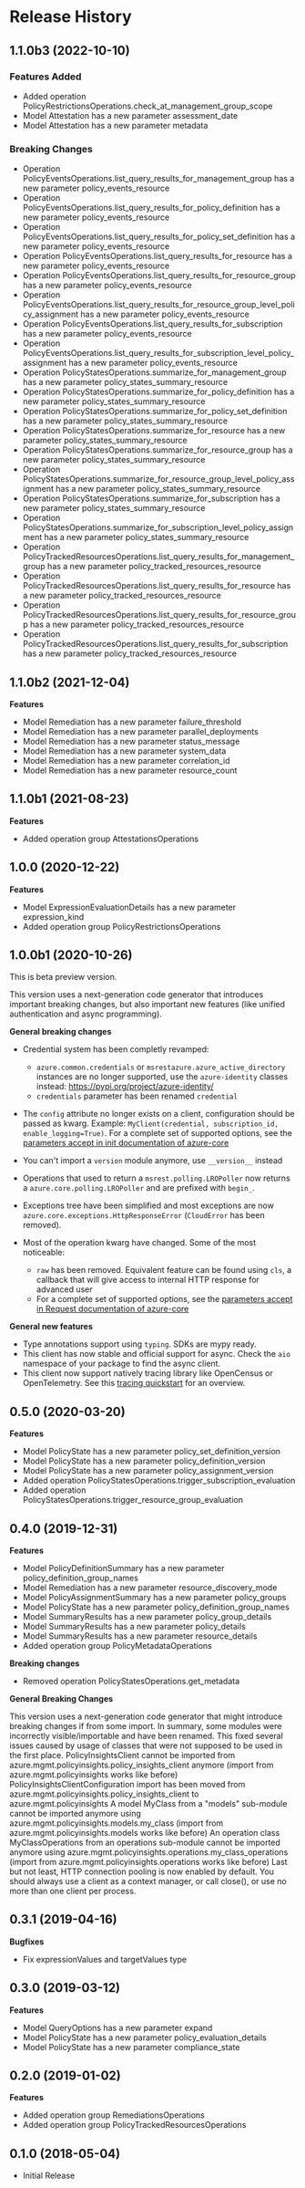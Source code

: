 # Release History

## 1.1.0b3 (2022-10-10)

### Features Added

  - Added operation PolicyRestrictionsOperations.check_at_management_group_scope
  - Model Attestation has a new parameter assessment_date
  - Model Attestation has a new parameter metadata

### Breaking Changes

  - Operation PolicyEventsOperations.list_query_results_for_management_group has a new parameter policy_events_resource
  - Operation PolicyEventsOperations.list_query_results_for_policy_definition has a new parameter policy_events_resource
  - Operation PolicyEventsOperations.list_query_results_for_policy_set_definition has a new parameter policy_events_resource
  - Operation PolicyEventsOperations.list_query_results_for_resource has a new parameter policy_events_resource
  - Operation PolicyEventsOperations.list_query_results_for_resource_group has a new parameter policy_events_resource
  - Operation PolicyEventsOperations.list_query_results_for_resource_group_level_policy_assignment has a new parameter policy_events_resource
  - Operation PolicyEventsOperations.list_query_results_for_subscription has a new parameter policy_events_resource
  - Operation PolicyEventsOperations.list_query_results_for_subscription_level_policy_assignment has a new parameter policy_events_resource
  - Operation PolicyStatesOperations.summarize_for_management_group has a new parameter policy_states_summary_resource
  - Operation PolicyStatesOperations.summarize_for_policy_definition has a new parameter policy_states_summary_resource
  - Operation PolicyStatesOperations.summarize_for_policy_set_definition has a new parameter policy_states_summary_resource
  - Operation PolicyStatesOperations.summarize_for_resource has a new parameter policy_states_summary_resource
  - Operation PolicyStatesOperations.summarize_for_resource_group has a new parameter policy_states_summary_resource
  - Operation PolicyStatesOperations.summarize_for_resource_group_level_policy_assignment has a new parameter policy_states_summary_resource
  - Operation PolicyStatesOperations.summarize_for_subscription has a new parameter policy_states_summary_resource
  - Operation PolicyStatesOperations.summarize_for_subscription_level_policy_assignment has a new parameter policy_states_summary_resource
  - Operation PolicyTrackedResourcesOperations.list_query_results_for_management_group has a new parameter policy_tracked_resources_resource
  - Operation PolicyTrackedResourcesOperations.list_query_results_for_resource has a new parameter policy_tracked_resources_resource
  - Operation PolicyTrackedResourcesOperations.list_query_results_for_resource_group has a new parameter policy_tracked_resources_resource
  - Operation PolicyTrackedResourcesOperations.list_query_results_for_subscription has a new parameter policy_tracked_resources_resource

## 1.1.0b2 (2021-12-04)

**Features**

  - Model Remediation has a new parameter failure_threshold
  - Model Remediation has a new parameter parallel_deployments
  - Model Remediation has a new parameter status_message
  - Model Remediation has a new parameter system_data
  - Model Remediation has a new parameter correlation_id
  - Model Remediation has a new parameter resource_count

## 1.1.0b1 (2021-08-23)

**Features**

  - Added operation group AttestationsOperations

## 1.0.0 (2020-12-22)

**Features**

  - Model ExpressionEvaluationDetails has a new parameter expression_kind
  - Added operation group PolicyRestrictionsOperations

## 1.0.0b1 (2020-10-26)

This is beta preview version.

This version uses a next-generation code generator that introduces important breaking changes, but also important new features (like unified authentication and async programming).

**General breaking changes**

- Credential system has been completly revamped:

  - `azure.common.credentials` or `msrestazure.azure_active_directory` instances are no longer supported, use the `azure-identity` classes instead: https://pypi.org/project/azure-identity/
  - `credentials` parameter has been renamed `credential`

- The `config` attribute no longer exists on a client, configuration should be passed as kwarg. Example: `MyClient(credential, subscription_id, enable_logging=True)`. For a complete set of
  supported options, see the [parameters accept in init documentation of azure-core](https://github.com/Azure/azure-sdk-for-python/blob/main/sdk/core/azure-core/CLIENT_LIBRARY_DEVELOPER.md#available-policies)
- You can't import a `version` module anymore, use `__version__` instead
- Operations that used to return a `msrest.polling.LROPoller` now returns a `azure.core.polling.LROPoller` and are prefixed with `begin_`.
- Exceptions tree have been simplified and most exceptions are now `azure.core.exceptions.HttpResponseError` (`CloudError` has been removed).
- Most of the operation kwarg have changed. Some of the most noticeable:

  - `raw` has been removed. Equivalent feature can be found using `cls`, a callback that will give access to internal HTTP response for advanced user
  - For a complete set of
  supported options, see the [parameters accept in Request documentation of azure-core](https://github.com/Azure/azure-sdk-for-python/blob/main/sdk/core/azure-core/CLIENT_LIBRARY_DEVELOPER.md#available-policies)

**General new features**

- Type annotations support using `typing`. SDKs are mypy ready.
- This client has now stable and official support for async. Check the `aio` namespace of your package to find the async client.
- This client now support natively tracing library like OpenCensus or OpenTelemetry. See this [tracing quickstart](https://github.com/Azure/azure-sdk-for-python/tree/main/sdk/core/azure-core-tracing-opentelemetry) for an overview.

## 0.5.0 (2020-03-20)

**Features**

  - Model PolicyState has a new parameter policy_set_definition_version
  - Model PolicyState has a new parameter policy_definition_version
  - Model PolicyState has a new parameter policy_assignment_version
  - Added operation PolicyStatesOperations.trigger_subscription_evaluation
  - Added operation PolicyStatesOperations.trigger_resource_group_evaluation

## 0.4.0 (2019-12-31)

**Features**

  - Model PolicyDefinitionSummary has a new parameter
    policy_definition_group_names
  - Model Remediation has a new parameter resource_discovery_mode
  - Model PolicyAssignmentSummary has a new parameter policy_groups
  - Model PolicyState has a new parameter
    policy_definition_group_names
  - Model SummaryResults has a new parameter policy_group_details
  - Model SummaryResults has a new parameter policy_details
  - Model SummaryResults has a new parameter resource_details
  - Added operation group PolicyMetadataOperations

**Breaking changes**

  - Removed operation PolicyStatesOperations.get_metadata

**General Breaking Changes**

This version uses a next-generation code generator that might introduce
breaking changes if from some import. In summary, some modules were
incorrectly visible/importable and have been renamed. This fixed several
issues caused by usage of classes that were not supposed to be used in
the first place. PolicyInsightsClient cannot be imported from
azure.mgmt.policyinsights.policy_insights_client anymore (import from
azure.mgmt.policyinsights works like before)
PolicyInsightsClientConfiguration import has been moved from
azure.mgmt.policyinsights.policy_insights_client to
azure.mgmt.policyinsights A model MyClass from a "models" sub-module
cannot be imported anymore using
azure.mgmt.policyinsights.models.my_class (import from
azure.mgmt.policyinsights.models works like before) An operation class
MyClassOperations from an operations sub-module cannot be imported
anymore using azure.mgmt.policyinsights.operations.my_class_operations
(import from azure.mgmt.policyinsights.operations works like before)
Last but not least, HTTP connection pooling is now enabled by default.
You should always use a client as a context manager, or call close(), or
use no more than one client per process.

## 0.3.1 (2019-04-16)

**Bugfixes**

  - Fix expressionValues and targetValues type

## 0.3.0 (2019-03-12)

**Features**

  - Model QueryOptions has a new parameter expand
  - Model PolicyState has a new parameter policy_evaluation_details
  - Model PolicyState has a new parameter compliance_state

## 0.2.0 (2019-01-02)

**Features**

  - Added operation group RemediationsOperations
  - Added operation group PolicyTrackedResourcesOperations

## 0.1.0 (2018-05-04)

  - Initial Release